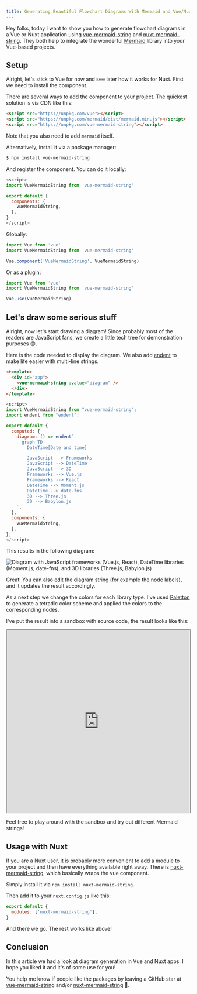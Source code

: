 ```yaml
---
title: Generating Beautiful Flowchart Diagrams With Mermaid and Vue/Nuxt
---
```


Hey folks, today I want to show you how to generate flowchart diagrams in a Vue or Nuxt application using [vue-mermaid-string](https://github.com/dword-design/vue-mermaid-string) and [nuxt-mermaid-string](https://github.com/dword-design/nuxt-mermaid-string). They both help to integrate the wonderful [Mermaid](https://mermaid-js.github.io/) library into your Vue-based projects.

## Setup

Alright, let's stick to Vue for now and see later how it works for Nuxt. First we need to install the component.

There are several ways to add the component to your project. The quickest solution is via CDN like this:

```html
<script src="https://unpkg.com/vue"></script>
<script src="https://unpkg.com/mermaid/dist/mermaid.min.js"></script>
<script src="https://unpkg.com/vue-mermaid-string"></script>
```

Note that you also need to add `mermaid` itself.

Alternatively, install it via a package manager:

```bash
$ npm install vue-mermaid-string
```

And register the component. You can do it locally:

```js
<script>
import VueMermaidString from 'vue-mermaid-string'

export default {
  components: {
    VueMermaidString,
  },
}
</script>
```

Globally:

```js
import Vue from 'vue'
import VueMermaidString from 'vue-mermaid-string'

Vue.component('VueMermaidString', VueMermaidString)
```

Or as a plugin:

```js
import Vue from 'vue'
import VueMermaidString from 'vue-mermaid-string'

Vue.use(VueMermaidString)
```

## Let's draw some serious stuff

Alright, now let's start drawing a diagram! Since probably most of the readers are JavaScript fans, we create a little tech tree for demonstration purposes 😊.

Here is the code needed to display the diagram. We also add [endent](https://github.com/indentjs/endent) to make life easier with multi-line strings.

```html
<template>
  <div id="app">
    <vue-mermaid-string :value="diagram" />
  </div>
</template>
```

```js
<script>
import VueMermaidString from "vue-mermaid-string";
import endent from "endent";

export default {
  computed: {
    diagram: () => endent`
      graph TD
        DateTime[Date and time]

        JavaScript --> Frameworks
        JavaScript --> DateTime
        JavaScript --> 3D
        Frameworks --> Vue.js
        Frameworks --> React
        DateTime --> Moment.js
        DateTime --> date-fns
        3D --> Three.js
        3D --> Babylon.js
    `,
  },
  components: {
    VueMermaidString,
  },
};
</script>
```

This results in the following diagram:

![Diagram with JavaScript frameworks (Vue.js, React), DateTime libraries (Moment.js, date-fns), and 3D libraries (Three.js, Babylon.js)](/blog/vue-mermaid-string/normal.png)

Great! You can also edit the diagram string (for example the node labels), and it updates the result accordingly.

As a next step we change the colors for each library type. I've used [Paletton](https://www.paletton.com/#uid=73+1p0k2O++00++00++7n++be+Z) to generate a tetradic color scheme and applied the colors to the corresponding nodes. 

I've put the result into a sandbox with source code, the result looks like this:

<p>
  <iframe src="https://codesandbox.io/embed/demo-vue-mermaid-string-e2sp4?codemirror=1&fontsize=14&hidenavigation=1&theme=dark&view=preview"
    style="width:100%; height:500px; border-right:1px solid #000; border-radius: 4px; overflow:hidden;"
    title="demo-vue-mermaid-string"
    allow="accelerometer; ambient-light-sensor; camera; encrypted-media; geolocation; gyroscope; hid; microphone; midi; payment; usb; vr; xr-spatial-tracking"
    sandbox="allow-forms allow-modals allow-popups allow-presentation allow-same-origin allow-scripts"
  >
  </iframe>
</p>

Feel free to play around with the sandbox and try out different Mermaid strings!

## Usage with Nuxt

If you are a Nuxt user, it is probably more convenient to add a module to your project and then have everything available right away. There is [nuxt-mermaid-string](https://github.com/dword-design/nuxt-mermaid-string), which basically wraps the vue component.

Simply install it via `npm install nuxt-mermaid-string`.

Then add it to your `nuxt.config.js` like this:

```js
export default {
  modules: ['nuxt-mermaid-string'],
}
```

And there we go. The rest works like above!

## Conclusion

In this article we had a look at diagram generation in Vue and Nuxt apps. I hope you liked it and it's of some use for you!

You help me know if people like the packages by leaving a GitHub star at [vue-mermaid-string](https://github.com/dword-design/vue-mermaid-string) and/or [nuxt-mermaid-string](https://github.com/dword-design/vue-mermaid-string) 🌟.
